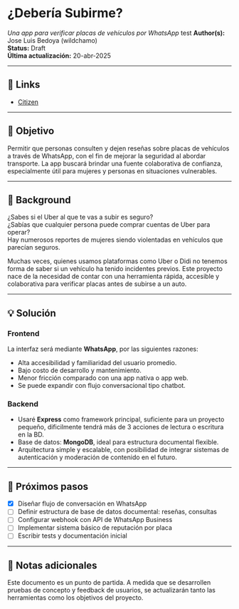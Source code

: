 # ¿Debería Subirme?
*Una app para verificar placas de vehículos por WhatsApp*
test
**Author(s):** Jose Luis Bedoya (wildchamo)  
**Status:** Draft  
**Última actualización:** 20-abr-2025

---

## 🔗 Links
- [Citizen](https://citizen.com/)

---

## 🎯 Objetivo

Permitir que personas consulten y dejen reseñas sobre placas de vehículos a través de WhatsApp, con el fin de mejorar la seguridad al abordar transporte. La app buscará brindar una fuente colaborativa de confianza, especialmente útil para mujeres y personas en situaciones vulnerables.

---

## 🧠 Background

¿Sabes si el Uber al que te vas a subir es seguro?  
¿Sabías que cualquier persona puede comprar cuentas de Uber para operar?  
Hay numerosos reportes de mujeres siendo violentadas en vehículos que parecían seguros.

Muchas veces, quienes usamos plataformas como Uber o Didi no tenemos forma de saber si un vehículo ha tenido incidentes previos. Este proyecto nace de la necesidad de contar con una herramienta rápida, accesible y colaborativa para verificar placas antes de subirse a un auto.

---

## 💡 Solución

### Frontend

La interfaz será mediante **WhatsApp**, por las siguientes razones:

- Alta accesibilidad y familiaridad del usuario promedio.
- Bajo costo de desarrollo y mantenimiento.
- Menor fricción comparado con una app nativa o app web.
- Se puede expandir con flujo conversacional tipo chatbot.

### Backend

- Usaré **Express** como framework principal, suficiente para un proyecto pequeño, dificilmente tendrá más de 3 acciones de lectura o escritura en la BD.
- Base de datos: **MongoDB**, ideal para estructura documental flexible.
- Arquitectura simple y escalable, con posibilidad de integrar sistemas de autenticación y moderación de contenido en el futuro.

---

## 🚀 Próximos pasos

- [X] Diseñar flujo de conversación en WhatsApp
- [ ] Definir estructura de base de datos documental: reseñas, consultas
- [ ] Configurar webhook con API de WhatsApp Business
- [ ] Implementar sistema básico de reputación por placa
- [ ] Escribir tests y documentación inicial

---

## 📝 Notas adicionales

Este documento es un punto de partida. A medida que se desarrollen pruebas de concepto y feedback de usuarios, se actualizarán tanto las herramientas como los objetivos del proyecto.
